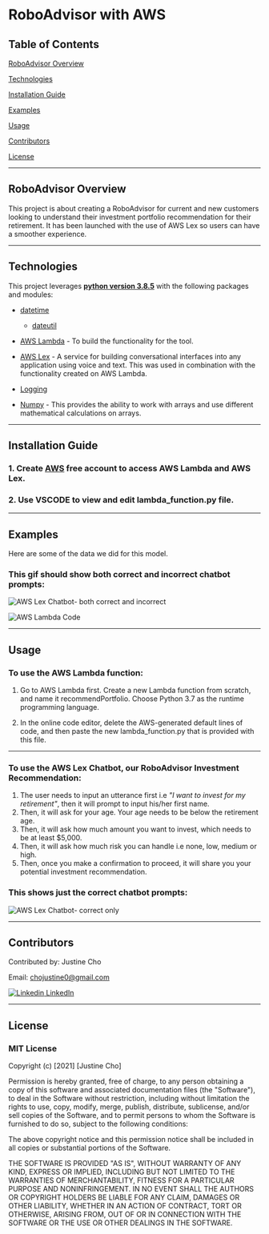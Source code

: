 # **RoboAdvisor with AWS**

## Table of Contents

[RoboAdvisor Overview](https://github.com/juzcho/Module_15_Challenge_RoboAdvisor#roboadvisor-overview)

[Technologies](https://github.com/juzcho/Module_15_Challenge_RoboAdvisor#technologies)

[Installation Guide](https://github.com/juzcho/Module_15_Challenge_RoboAdvisor#installation-guide)

[Examples](https://github.com/juzcho/Module_15_Challenge_RoboAdvisor#examples)

[Usage](https://github.com/juzcho/Module_15_Challenge_RoboAdvisor#usage)

[Contributors](https://github.com/juzcho/Module_15_Challenge_RoboAdvisor#contributors)

[License](https://github.com/juzcho/Module_15_Challenge_RoboAdvisor#license)

---

## RoboAdvisor Overview

This project is about creating a RoboAdvisor for current and new customers looking to understand their investment portfolio recommendation for their retirement. It has been launched with the use of AWS Lex so users can have a smoother experience.

---

## Technologies

This project leverages **[python version 3.8.5](https://www.python.org/downloads/)** with the following packages and modules:

* [datetime](https://docs.python.org/3/library/datetime.html)
  *  [dateutil](https://dateutil.readthedocs.io/en/stable/index.html)

* [AWS Lambda](https://aws.amazon.com/lambda/) - To build the functionality for the tool.

* [AWS Lex](https://aws.amazon.com/lex/) - A service for building conversational interfaces into any application using voice and text. This was used in combination with the functionality created on AWS Lambda.
 
* [Logging](https://docs.python.org/3/howto/logging.html)

* [Numpy](https://numpy.org/) - This provides the ability to work with arrays and use different mathematical calculations on arrays.

---
## Installation Guide

### 1. Create [AWS](https://aws.amazon.com/) free account to access AWS Lambda and AWS Lex. 


### 2. Use VSCODE to view and edit lambda_function.py file.

---
## Examples

Here are some of the data we did for this model.

### **This gif should show both correct and incorrect chatbot prompts:** 

![AWS Lex Chatbot- both correct and incorrect](./Images/correct_and_incorrect_dialog_test.gif)

![AWS Lambda Code](./Images/awslambda_code.png)

---

## Usage

### To use the AWS Lambda function:

1. Go to AWS Lambda first. Create a new Lambda function from scratch, and name it recommendPortfolio. Choose Python 3.7 as the runtime programming language.

2. In the online code editor, delete the AWS-generated default lines of code, and then paste the new lambda_function.py that is provided with this file. 

---
### To use the AWS Lex Chatbot, our RoboAdvisor Investment Recommendation:

1. The user needs to input an utterance first i.e *"I want to invest for my retirement"*, then it will prompt to input his/her first name.
2. Then, it will ask for your age. Your age needs to be below the retirement age. 
3. Then, it will ask how much amount you want to invest, which needs to be at least $5,000.
4. Then, it will ask how much risk you can handle i.e none, low, medium or high.
5. Then, once you make a confirmation to proceed, it will share you your potential investment recommendation.

### **This shows just the correct chatbot prompts:**
![AWS Lex Chatbot- correct only](./Images/correct_dialog_chatbot.gif)



---

## Contributors

Contributed by: Justine Cho

Email: chojustine0@gmail.com


[![Linkedin](https://i.stack.imgur.com/gVE0j.png) LinkedIn](https://www.linkedin.com/in/justinecho)

---

## License

### **MIT License**

Copyright (c) [2021] [Justine Cho]

Permission is hereby granted, free of charge, to any person obtaining a copy
of this software and associated documentation files (the "Software"), to deal
in the Software without restriction, including without limitation the rights
to use, copy, modify, merge, publish, distribute, sublicense, and/or sell
copies of the Software, and to permit persons to whom the Software is
furnished to do so, subject to the following conditions:

The above copyright notice and this permission notice shall be included in all
copies or substantial portions of the Software.

THE SOFTWARE IS PROVIDED "AS IS", WITHOUT WARRANTY OF ANY KIND, EXPRESS OR
IMPLIED, INCLUDING BUT NOT LIMITED TO THE WARRANTIES OF MERCHANTABILITY,
FITNESS FOR A PARTICULAR PURPOSE AND NONINFRINGEMENT. IN NO EVENT SHALL THE
AUTHORS OR COPYRIGHT HOLDERS BE LIABLE FOR ANY CLAIM, DAMAGES OR OTHER
LIABILITY, WHETHER IN AN ACTION OF CONTRACT, TORT OR OTHERWISE, ARISING FROM,
OUT OF OR IN CONNECTION WITH THE SOFTWARE OR THE USE OR OTHER DEALINGS IN THE
SOFTWARE.
